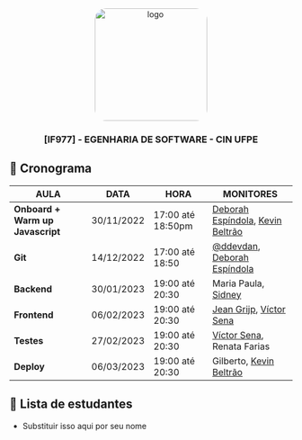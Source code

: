 <div align="center">

  <img src="https://user-images.githubusercontent.com/42525687/203692147-cb274f74-7e73-4869-b460-1dc967fb4786.png" alt="logo" width="200" height="auto" style="border-radius:20px;" />

  <h3>
    [IF977] - EGENHARIA DE SOFTWARE - CIN UFPE
  </h3>

</div>

## :calendar: Cronograma

| AULA                             | DATA       | HORA              | MONITORES                                                                                            |
| -------------------------------- | ---------- | ----------------- | ---------------------------------------------------------------------------------------------------- |
| **Onboard + Warm up Javascript** | 30/11/2022 | 17:00 até 18:50pm | [Deborah Espíndola](https://github.com/debespindola), [Kevin Beltrão](https://github.com/KevBeltrao) |
| **Git**                          | 14/12/2022 | 17:00 até 18:50   | [@ddevdan](https://github.com/ddevdan), [Deborah Espíndola](https://github.com/debespindola)         |
| **Backend**                      | 30/01/2023 | 19:00 até 20:30   | Maria Paula, [Sidney](https://github.com/silvercent011)                                              |
| **Frontend**                     | 06/02/2023 | 19:00 até 20:30   | [Jean Grijp](https://github.com/JeanGrijp), [Víctor Sena](https://github.com/vsla)                   |
| **Testes**                       | 27/02/2023 | 19:00 até 20:30   | [Víctor Sena](https://github.com/vsla), Renata Farias                                                |
| **Deploy**                       | 06/03/2023 | 19:00 até 20:30   | Gilberto, [Kevin Beltrão](https://github.com/KevBeltrao)                                             |

## :fairy: Lista de estudantes

- Substituir isso aqui por seu nome
